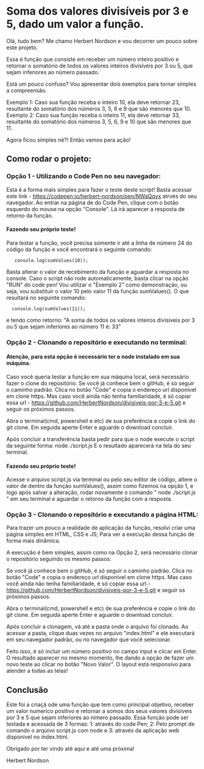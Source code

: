 # Soma dos valores divisíveis por 3 e 5, dado um valor a função.

Olá, tudo bem? Me chamo Herbert Nordson e vou decorrer um pouco sobre este projeto. 

Essa é função que consiste em receber um número inteiro positivo e retornar o somatório de todos os valores inteiros divisíveis por 3 ou 5, que sejam inferiores ao número passado.

Está um pouco confuso? Vou apresentar dois exemplos para tornar simples a compreensão. 

Exemplo 1: Caso sua função receba o inteiro 10, ela deve retornar 23, resultante do somatório dos números 3, 5, 6 e 9 que são menores que 10.
Exemplo 2: Caso sua função receba o inteiro 11, ela deve retornar 33, resultante do somatório dos números 3, 5, 6, 9 e 10 que são menores que 11.

Agora ficou simples né?! Então vamos para ação!

## Como rodar o projeto: 

### Opção 1 - Utilizando o Code Pen no seu navegador:
Esta é a forma mais simples para fazer o teste deste script! 
Basta acessar este link - https://codepen.io/herbert-nordson/pen/NWaQqvx atrvés do seu navegador. 
Ao entrar na página de do Code Pen, clique com o botão esquerdo do mouse 
na opção "Console". Lá irá aparecer a resposta de retorno da função.

#### Fazendo seu próprio teste! 
Para testar a função, você precisa somente ir até a linha de número 24 do código da função 
e você encontrará o seguinte comando: 

       console.log(sumValues(10));

Basta alterar o valor de recebimento da função e aguardar a resposta no console. 
Caso o script não rode automaticamente, basta clicar na opção "RUN" do code pen! 
Vou utilizar o "Exemplo 2" como demonstração, ou seja, vou substituir o valor 10 pelo valor 11 da função sumValues().
O que resultará no seguinte comando: 

      console.log(sumValues(11));

e tendo como retorno: "A soma de todos os valores inteiros divisíveis por 3 ou 5 que sejam inferiores ao número 11 é: 33"
    
### Opção 2 - Clonando o repositório e executando no terminal:

#### Atenção, para esta opção é necessário ter o node instalado em sua máquina.

Caso você queria testar a função em sua máquina local, será necessário fazer o clone do repositório.
Se você já conhece bem o gitHub, é só seguir o caminho padrão. Clica no botão "Code" e copia o endereço url disponível em 
clone https. Mas caso você ainda não tenha familiaridade, é só copiar essa url - https://github.com/HerbertNordson/divisiveis-por-3-e-5.git 
e seguir os próximos passos.

Abra o terminal(cmd, powershell e etc) de sua preferência e copie o link do git clone. Em seguida aperte Enter e aguarde o download concluir.

Após concluir a transferência basta pedir para que o node execute o script da seguinte forma: 
      node ./script.js
E o resultado aparecerá na tela do seu terminal.

#### Fazendo seu próprio teste!

Acesse o arquivo script.js via terminal ou pelo seu editor de código, altere o valor de dentro da função sumValues(), assim como fizemos na opção 1,
e logo após salvar a alteração, rodar novamente o comando " node ./script.js " em seu terminal e aguardar o retorno da função com a resposta.

### Opção 3 - Clonando o repositório e executando a página HTML:

Para trazer um pouco a realidade de aplicação da função, resolvi criar uma página simples em HTML, CSS e JS; Para ver a execução dessa função de forma mais dinâmica.

A execução é bem simples, assim como na Opção 2, será necessário clonar o repositório seguindo os mesmo passos: 

Se você já conhece bem o gitHub, é só seguir o caminho padrão. Clica no botão "Code" e copia o endereço url disponível em 
clone https. Mas caso você ainda não tenha familiaridade, é só copiar essa url - https://github.com/HerbertNordson/divisiveis-por-3-e-5.git 
e seguir os próximos passos.

Abra o terminal(cmd, powershell e etc) de sua preferência e copie o link do git clone. Em seguida aperte Enter e aguarde o download concluir.

Após concluir a clonagem, vá até a pasta onde o arquivo foi clonado. Ao acessar a pasta, clique duas vezes no arquivo "index.html" e ele executará em seu
navegador padrão, ou no navegador que você selecionar. 

Feito isso, é só incluir um número positivo no campo input e clicar em Enter. O resultado aparecer no mesmo momento, lhe dando a opção de fazer um novo teste
ao clicar no botão "Novo Valor". O layout está responsivo para atender a todas as telas!

## Conclusão

Este foi a criaçã ode uma função que tem como principal objetivo, receber um valor numerico positivo e retornar a somos dos seus valores divisíveis por 3 e 5 que 
sejam inferiores ao nímero passado. Essa função pode ser testada e acessada de 3 formas: 1: através do code Pen; 2: Pelo prompt de comando o arquivo script.js com node 
e 3: através da aplicação web disponivel no index.html.

Obrigado por ter vindo até aqui e até uma próxima!

Herbert Nordson
